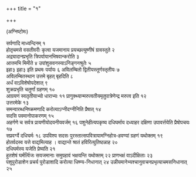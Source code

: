 +++
title = "१"

+++

(अग्निष्टोमः)

सर्पणादि माध्यन्दिनम् १  
होतृचमसे वसतीवरीः कृत्वा यजमानाय
प्रयच्छत्युष्णीषं ग्रावस्तुते २  
अद्र्यादानप्रभृति त्रिपर्यायानभिषवान्करोति ३  
आत्तमभि मिमीते ४
उपांशुसवनस्याऽनिङ्गनश्रुतेः ५  
इहा३ इहा३ इति प्रथमः पर्यायः ६
अविलम्बितो द्वितीयस्तूर्णस्तृतीयः ७  
अविलम्बितस्थान उत्तमे बृहत्
बृहदिति ८  
अर्धं वाऽविशेषोपदेशात् ९  
शुक्रप्रभृति चतुर्णां
ग्रहणम् १०  
आग्रयणं स्वतृतीयाभ्यो धाराभ्यः ११
प्रागुक्थ्यान्मरुत्वतीयमृतुपात्रेणेन्द्र
मरुत्व इति १२  
उत्तरमेके १३  
समन्वारब्धनिष्क्रमणादि करोत्याऽग्नीदग्नीनिति
प्रैषात् १४  
सदसि पवमानोपाकरणम् १५  
अहर्गणे च सर्वत्र
प्रायणीयोदयनीयवर्जम् १६
पशुनेहीत्यपकृष्य दधिघर्माय दध्याहर दक्षिणा
उपावर्त्तयेति प्रैषोपचयः १७  
सप्रवर्ग्ये दधिघर्मः १८
उपविश्य सदसः पुरस्तात्सपवित्रायामग्निहोत्र-हवण्यां ग्रहणं
यथोक्तम् १९  
होतर्वदस्व यत्ते वाद्यमित्याह । वाद्यान्ते श्रातं
हविरित्युतिष्ठन्नाह २०  
दधिघर्मस्य यजेति प्रेष्यति २१  
हुतशेषं
घर्मर्त्विजः सयजमानाः समुपहावं भक्षयन्ति यथोक्तम् २२
प्राणभक्षं वाऽदीक्षिताः २३  
पशुपुरोडाशेन प्रचर्य पुरोडाशादि करोत्या
धिष्ण्य-निधानात् २४
उन्नीयमानेभ्यश्चानुवाचनप्रभृत्याचमसनिधानात्
२५  
